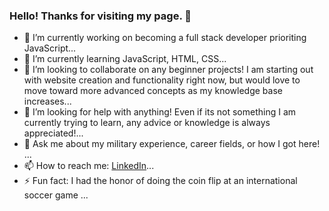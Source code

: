 ### Hello! Thanks for visiting my page. 👋




- 🔭 I’m currently working on becoming a full stack developer prioriting JavaScript...
- 🌱 I’m currently learning JavaScript, HTML, CSS...
- 👯 I’m looking to collaborate on any beginner projects! I am starting out with website creation and functionality right now, but would love to move toward
more advanced concepts as my knowledge base increases...
- 🤔 I’m looking for help with anything! Even if its not something I am currently trying to learn, any advice or knowledge is always appreciated!...
- 💬 Ask me about my military experience, career fields, or how I got here! ...
- 📫 How to reach me: [LinkedIn](https://www.linkedin.com/in/reecerenninger/)...
- ⚡ Fun fact: I had the honor of doing the coin flip at an international soccer game ...

